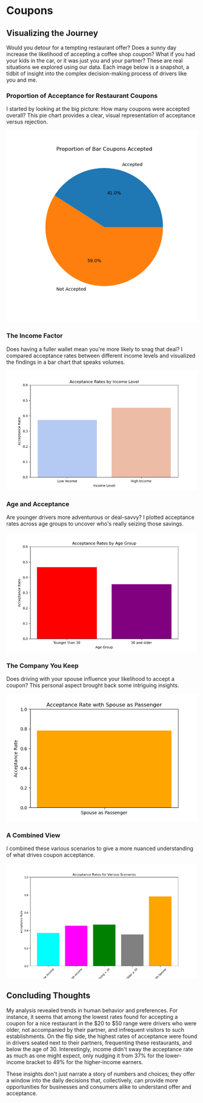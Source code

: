 # Coupons
## Visualizing the Journey
Would you detour for a tempting restaurant offer? Does a sunny day increase the likelihood of accepting a coffee shop coupon? What if you had your kids in the car, or it was just you and your partner? These are real situations we explored using our data.
Each image below is a snapshot, a tidbit of insight into the complex decision-making process of drivers like you and me.

### Proportion of Acceptance for Restaurant Coupons
I started by looking at the big picture: How many coupons were accepted overall? This pie chart provides a clear, visual representation of acceptance versus rejection.

![image1](https://raw.githubusercontent.com/amoogat/Coupons/master/images/bar_acceptance.png)


### The Income Factor
Does having a fuller wallet mean you're more likely to snag that deal? I compared acceptance rates between different income levels and visualized the findings in a bar chart that speaks volumes.

![image1](https://raw.githubusercontent.com/amoogat/Coupons/master/images/income_acceptance_bar_seaborn.png)


### Age and Acceptance
Are younger drivers more adventurous or deal-savvy? I plotted acceptance rates across age groups to uncover who's really seizing those savings.

![image1](https://raw.githubusercontent.com/amoogat/Coupons/master/images/age_group_acceptance.png)


### The Company You Keep
Does driving with your spouse influence your likelihood to accept a coupon? This personal aspect brought back some intriguing insights.

![image1](https://raw.githubusercontent.com/amoogat/Coupons/master/images/spouse_acceptance.png)


### A Combined View
I combined these various scenarios to give a more nuanced understanding of what drives coupon acceptance.

![image1](https://raw.githubusercontent.com/amoogat/Coupons/master/images/various_scenarios_acceptance.png)


## Concluding Thoughts
My analysis revealed trends in human behavior and preferences. For instance, it seems that among the lowest rates found for accepting a coupon for a nice restaurant in the $20 to $50 range were drivers who were older, not accompanied by their partner, and infrequent visitors to such establishments. On the flip side, the highest rates of acceptance were found in drivers seated next to their partners, frequenting these restaurants, and below the age of 30. Interestingly, income didn't sway the acceptance rate as much as one might expect, only nudging it from 37% for the lower-income bracket to 49% for the higher-income earners.

These insights don't just narrate a story of numbers and choices; they offer a window into the daily decisions that, collectively, can provide more opportunities for businesses and consumers alike to understand offer and acceptance.

